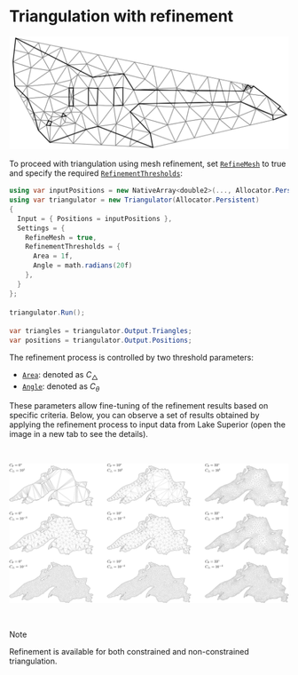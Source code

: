 # Triangulation with refinement

![guitar-light-dtr](../../images/guitar-light-dtr.svg)

To proceed with triangulation using mesh refinement, set [`RefineMesh`][refine-mesh] to true and specify the required [`RefinementThresholds`][thresholds]:

```csharp
using var inputPositions = new NativeArray<double2>(..., Allocator.Persistent);
using var triangulator = new Triangulator(Allocator.Persistent)
{
  Input = { Positions = inputPositions },
  Settings = {
    RefineMesh = true,
    RefinementThresholds = {
      Area = 1f,
      Angle = math.radians(20f)
    },
  }
};

triangulator.Run();

var triangles = triangulator.Output.Triangles;
var positions = triangulator.Output.Positions;
```

The refinement process is controlled by two threshold parameters:

- [`Area`][area]: denoted as $C_\triangle$
- [`Angle`][angle]: denoted as $C_\theta$

These parameters allow fine-tuning of the refinement results based on specific criteria.
Below, you can observe a set of results obtained by applying the refinement process to input data from Lake Superior (open the image in a new tab to see the details).

<br>

![lake-full-light](../../images/lake-full-light.png)

<br>

> [!NOTE]
> Refinement is available for both constrained and non-constrained triangulation.

[area]: xref:andywiecko.BurstTriangulator.RefinementThresholds.Area
[angle]: xref:andywiecko.BurstTriangulator.RefinementThresholds.Angle
[refine-mesh]: xref:andywiecko.BurstTriangulator.TriangulationSettings.RefineMesh
[thresholds]: xref:andywiecko.BurstTriangulator.RefinementThresholds
